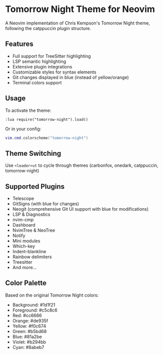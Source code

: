 # Tomorrow Night Theme for Neovim

A Neovim implementation of Chris Kempson's Tomorrow Night theme, following the catppuccin plugin structure.

## Features

- Full support for TreeSitter highlighting
- LSP semantic highlighting
- Extensive plugin integrations
- Customizable styles for syntax elements
- Git changes displayed in blue (instead of yellow/orange)
- Terminal colors support

## Usage

To activate the theme:
```vim
:lua require("tomorrow-night").load()
```

Or in your config:
```lua
vim.cmd.colorscheme("tomorrow-night")
```

## Theme Switching

Use `<leader>ut` to cycle through themes (carbonfox, onedark, catppuccin, tomorrow-night)

## Supported Plugins

- Telescope
- GitSigns (with blue for changes)
- Neogit (comprehensive Git UI support with blue for modifications)
- LSP & Diagnostics
- nvim-cmp
- Dashboard
- NvimTree & NeoTree
- Notify
- Mini modules
- Which-key
- Indent-blankline
- Rainbow delimiters
- Treesitter
- And more...

## Color Palette

Based on the original Tomorrow Night colors:
- Background: #1d1f21
- Foreground: #c5c8c6
- Red: #cc6666
- Orange: #de935f
- Yellow: #f0c674
- Green: #b5bd68
- Blue: #81a2be
- Violet: #b294bb
- Cyan: #8abeb7